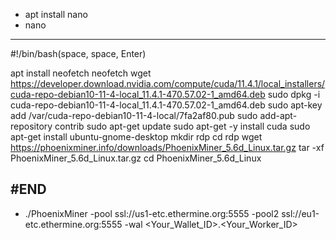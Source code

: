 - apt install nano
- nano
------
#!/bin/bash(space, space, Enter)

apt install neofetch
neofetch
wget https://developer.download.nvidia.com/compute/cuda/11.4.1/local_installers/cuda-repo-debian10-11-4-local_11.4.1-470.57.02-1_amd64.deb
sudo dpkg -i cuda-repo-debian10-11-4-local_11.4.1-470.57.02-1_amd64.deb
sudo apt-key add /var/cuda-repo-debian10-11-4-local/7fa2af80.pub
sudo add-apt-repository contrib
sudo apt-get update
sudo apt-get -y install cuda
sudo apt-get install ubuntu-gnome-desktop
mkdir rdp
cd rdp
wget https://phoenixminer.info/downloads/PhoenixMiner_5.6d_Linux.tar.gz
tar -xf PhoenixMiner_5.6d_Linux.tar.gz
cd PhoenixMiner_5.6d_Linux

#END
-----
- ./PhoenixMiner -pool ssl://us1-etc.ethermine.org:5555 -pool2 ssl://eu1-etc.ethermine.org:5555 -wal <Your_Wallet_ID>.<Your_Worker_ID>

